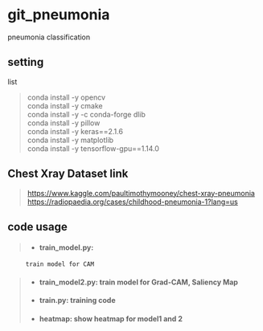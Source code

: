 # git_pneumonia
 pneumonia classification

setting
-------
list   
>conda install -y opencv   
>conda install -y cmake   
>conda install -y -c conda-forge dlib   
>conda install -y pillow   
>conda install -y keras==2.1.6   
>conda install -y matplotlib   
>conda install -y tensorflow-gpu==1.14.0   

Chest Xray Dataset link
-----------------------
><https://www.kaggle.com/paultimothymooney/chest-xray-pneumonia>   
><https://radiopaedia.org/cases/childhood-pneumonia-1?lang=us>


code usage
----------
>* #### train_model.py:   
         train model for CAM   
>* #### train_model2.py: train model for Grad-CAM, Saliency Map   
>* #### train.py: training code   
>* #### heatmap: show heatmap for model1 and 2   

